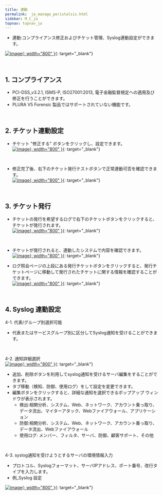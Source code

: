 ```yaml
---
title: 連動
permalink:  ja_manage_peristalsis.html
sidebar: M_C_ja
topnav: topnav_ja
---
```


- 連動:コンプライアンス修正およびチケット管理、Syslog連動設定ができます。

 [![image](/docs/images/Manual/common/manage/peristalsis/9.png){: width="800" }](/docs/images/Manual/common/manage/peristalsis/9.png){: target="_blank"}

 <br />

## 1. コンプライアンス
- PCI-DSS_v3.2.1, ISMS-P, ISO27001:2013, 電子金融監督規定への適用及び修正を行うことができます。   
- PLURA V5 Forensic 製品ではサポートされていない機能です。

<br />

## 2. チケット連動設定

- チケット "修正する" ボタンをクリックし、設定できます。   
 [![image](/docs/images/Manual/common/manage/peristalsis/2.png){: width="800" }](/docs/images/Manual/common/manage/peristalsis/2.png){: target="_blank"}

<br />

- 修正完了後、右下のチケット発行テストボタンで正常連動可否を確認できます。   
 [![image](/docs/images/Manual/common/manage/peristalsis/3.png){: width="800" }](/docs/images/Manual/common/manage/peristalsis/3.png){: target="_blank"}

<br />

## 3. チケット発行

- チケットの発行を希望するログで右下のチケットボタンをクリックすると、チケットが発行されます。   
 [![image](/docs/images/Manual/common/manage/peristalsis/4.png){: width="800" }](/docs/images/Manual/common/manage/peristalsis/4.png){: target="_blank"}

<br />

- チケットが発行されると、連動したシステムで内容を確認できます。   
 [![image](/docs/images/Manual/common/manage/peristalsis/5.png){: width="800" }](/docs/images/Manual/common/manage/peristalsis/5.png){: target="_blank"}

- ログ照会ページの上段にある発行チケットボタンをクリックすると、発行チケットページに移動して発行されたチケットに関する情報を確認することができます。  
 [![image](/docs/images/Manual/common/manage/peristalsis/6.png){: width="800" }](/docs/images/Manual/common/manage/peristalsis/6.png){: target="_blank"}

<br />

## 4. Syslog 連動設定

4-1. 代表/グループ別選択可能
- 代表またはサービスグループ別に区分してSyslog通知を受けることができます。

<br />

4-2. 通知詳細選択   
 [![image](/docs/images/Manual/common/manage/peristalsis/11.png){: width="800" }](/docs/images/Manual/common/manage/peristalsis/11.png){: target="_blank"}

- 追加、削除ボタンを利用してsyslog通知を受けるサーバ編集をすることができます。
- タブ移動（検知、防御、使用ログ）をして設定を変更できます。
- 編集ボタンをクリックすると、詳細な通知を選択できるポップアップ ウィンドウが表示されます。
   - 検出:相関分析、システム、Web、ネットワーク、アカウント乗っ取り、データ流出、マイターアタック、Webファイアウォール、アプリケーション
   - 防御:相関分析、システム、Web、ネットワーク、アカウント乗っ取り、データ流出、Webファイアウォール
   - 使用ログ: メンバー、フィルタ、サーバ、防御、顧客サポート、その他

<br />

4-3. syslog通知を受けようとするサーバの環境情報入力
- プロトコル、Syslogフォーマット、サーバIPアドレス、ポート番号、改行タイプを入力します。
- 例_Syslog 設定

 [![image](/docs/images/Manual/common/manage/peristalsis/13.png){: width="800" }](/docs/images/Manual/common/manage/peristalsis/13.png){: target="_blank"}
